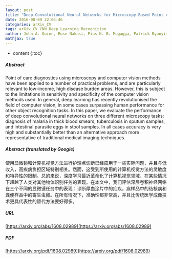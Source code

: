 ```yaml
---
layout: post
title: "Deep Convolutional Neural Networks for Microscopy-Based Point of Care Diagnostics"
date: 2016-08-09 22:04:46
categories: arXiv_CV
tags: arXiv_CV CNN Deep_Learning Recognition
author: John A. Quinn, Rose Nakasi, Pius K. B. Mugagga, Patrick Byanyima, William Lubega, Alfred Andama
mathjax: true
---
```


* content
{:toc}

##### Abstract
Point of care diagnostics using microscopy and computer vision methods have been applied to a number of practical problems, and are particularly relevant to low-income, high disease burden areas. However, this is subject to the limitations in sensitivity and specificity of the computer vision methods used. In general, deep learning has recently revolutionised the field of computer vision, in some cases surpassing human performance for other object recognition tasks. In this paper, we evaluate the performance of deep convolutional neural networks on three different microscopy tasks: diagnosis of malaria in thick blood smears, tuberculosis in sputum samples, and intestinal parasite eggs in stool samples. In all cases accuracy is very high and substantially better than an alternative approach more representative of traditional medical imaging techniques.

##### Abstract (translated by Google)
使用显微镜和计算机视觉方法进行护理点诊断已经应用于一些实际问题，并且与低收入，高疾病负担区域特别相关。然而，这受到所使用的计算机视觉方法的灵敏度和特异性的限制。总的来说，深度学习最近革命化了计算机视觉领域，在某些情况下超越了人类对其他物体识别任务的表现。在本文中，我们评估深层卷积神经网络在三个不同的显微镜任务中的表现：诊断厚血涂片中的疟疾，痰样品中的结核病和粪便样品中的寄生虫卵。在所有情况下，准确性都非常高，并且比传统医学成像技术更具代表性的替代方法要好得多。

##### URL
[https://arxiv.org/abs/1608.02989](https://arxiv.org/abs/1608.02989)

##### PDF
[https://arxiv.org/pdf/1608.02989](https://arxiv.org/pdf/1608.02989)

